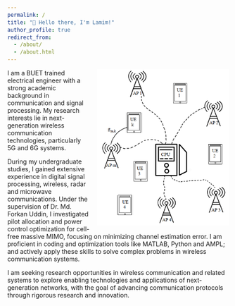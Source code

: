 ```yaml
---
permalink: /
title: "🫡 Hello there, I'm Lamim!"
author_profile: true
redirect_from: 
  - /about/
  - /about.html
---
```


<img src="images/dp_image3.png" style="float: right; margin-left: 15px;" width="300">

I am a BUET trained electrical engineer with a strong academic background in communication and signal processing. My research interests lie in next-generation wireless communication technologies, particularly 5G and 6G systems.

During my undergraduate studies, I gained extensive experience in digital signal processing, wireless, radar and microwave communications. Under the supervision of Dr. Md. Forkan Uddin, I investigated pilot allocation and power control optimization for cell-free massive MIMO, focusing on minimizing channel estimation error. I am proficient in coding and optimization tools like MATLAB, Python and AMPL; and actively apply these skills to solve complex problems in wireless communication systems.

I am seeking research opportunities in wireless communication and related systems to explore enabling technologies and applications of next-generation networks, with the goal of advancing communication protocols through rigorous research and innovation.
